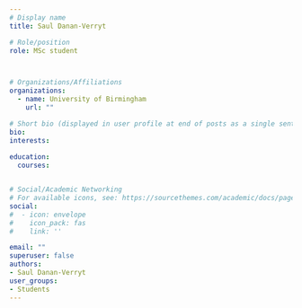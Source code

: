 ```yaml
---
# Display name
title: Saul Danan-Verryt

# Role/position
role: MSc student



# Organizations/Affiliations
organizations:
  - name: University of Birmingham
    url: ""

# Short bio (displayed in user profile at end of posts as a single sentence)
bio:
interests:
 
education:
  courses:


# Social/Academic Networking
# For available icons, see: https://sourcethemes.com/academic/docs/page-builder/#icons
social:
#  - icon: envelope
#    icon_pack: fas
#    link: ''

email: ""
superuser: false
authors:
- Saul Danan-Verryt
user_groups:
- Students
---
```

